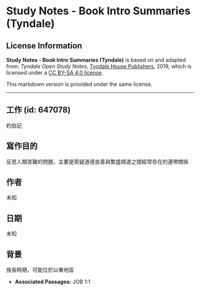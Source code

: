 # Study Notes - Book Intro Summaries (Tyndale)

## License Information

**Study Notes - Book Intro Summaries (Tyndale)** is based on and adapted from: _Tyndale Open Study Notes_, [Tyndale House Publishers](https://tyndaleopenresources.com/), 2019, which is licensed under a [CC BY-SA 4.0 license](https://creativecommons.org/licenses/by-sa/4.0/legalcode.en).

This markdown version is provided under the same license.



--------------------------------

## 工作 (id: 647078)

約伯記

寫作目的
----

反思人類苦難的問題，主要是質疑道德良善與繁盛順遂之間經常存在的連帶關係

作者
--

未知

日期
--

未知

背景
--

族長時期，可能位於以東地區

* **Associated Passages:** JOB 1:1

